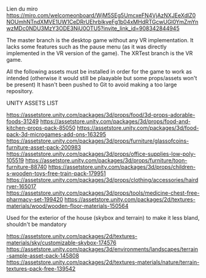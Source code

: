 Lien du miro
https://miro.com/welcomeonboard/WjM5SEg5UmcxeFN4VjAzNXJEeXdlZ0NOUmhNTndXMVE1UW1CeDRrUEhrblkyeFg1b04xMHdRTGcwUGl0YmZmYnwzMDc0NDU3MzY3ODE3NjU0OTU5?invite_link_id=908342844945

The master branch is the desktop game without any VR implementation. It lacks some features such as the pause menu (as it was directly implemented in the VR version of the game).
The XRTest branch is the VR game.

All the following assets must be installed in order for the game to work as intended (otherwise it would still be plaayable but some props/assets won't be present)
It hasn't been pushed to Git to avoid making a too large repository.

UNITY ASSETS LIST

https://assetstore.unity.com/packages/3d/props/food/3d-props-adorable-foods-31249
https://assetstore.unity.com/packages/3d/props/food-and-kitchen-props-pack-85050
https://assetstore.unity.com/packages/3d/food-pack-3d-microgames-add-ons-163295
https://assetstore.unity.com/packages/3d/props/furniture/glassofcoins-furniture-asset-pack-200983
https://assetstore.unity.com/packages/3d/props/office-supplies-low-poly-105519
https://assetstore.unity.com/packages/3d/props/furniture/toon-furniture-88740
https://assetstore.unity.com/packages/3d/props/children-s-wooden-toys-free-train-pack-179951
https://assetstore.unity.com/packages/3d/props/clothing/accessories/hairdryer-165017
https://assetstore.unity.com/packages/3d/props/tools/medicine-chest-free-pharmacy-set-199420
https://assetstore.unity.com/packages/2d/textures-materials/wood/wooden-floor-materials-150564

Used for the exterior of the house (skybox and terrain) to make it less bland, shouldn't be mandatory

https://assetstore.unity.com/packages/2d/textures-materials/sky/customizable-skybox-174576
https://assetstore.unity.com/packages/3d/environments/landscapes/terrain-sample-asset-pack-145808
https://assetstore.unity.com/packages/2d/textures-materials/nature/terrain-textures-pack-free-139542
